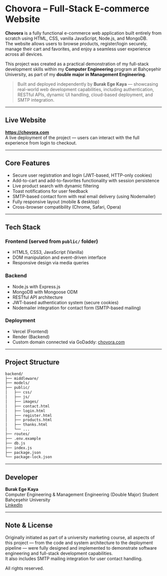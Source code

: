 # Chovora – Full-Stack E-commerce Website

**Chovora** is a fully functional e-commerce web application built entirely from scratch using HTML, CSS, vanilla JavaScript, Node.js, and MongoDB.  
The website allows users to browse products, register/login securely, manage their cart and favorites, and enjoy a seamless user experience across all devices.

This project was created as a practical demonstration of my full-stack development skills within my **Computer Engineering** program at Bahçeşehir University, as part of my **double major in Management Engineering**.

> Built and deployed independently by **Burak Ege Kaya** — showcasing real-world web development capabilities, including authentication, RESTful APIs, dynamic UI handling, cloud-based deployment, and SMTP integration.

---

## Live Website

 **https://chovora.com**  
A live deployment of the project — users can interact with the full experience from login to checkout.

---

## Core Features

- Secure user registration and login (JWT-based, HTTP-only cookies)
- Add-to-cart and add-to-favorites functionality with session persistence
- Live product search with dynamic filtering
- Toast notifications for user feedback
- SMTP-based contact form with real email delivery (using Nodemailer)
- Fully responsive layout (mobile & desktop)
- Cross-browser compatibility (Chrome, Safari, Opera)

---

## Tech Stack

### Frontend (served from `public/` folder)
- HTML5, CSS3, JavaScript (Vanilla)
- DOM manipulation and event-driven interface
- Responsive design via media queries

### Backend
- Node.js with Express.js
- MongoDB with Mongoose ODM
- RESTful API architecture
- JWT-based authentication system (secure cookies)
- Nodemailer integration for contact form (SMTP-based mailing)

### Deployment
- Vercel (Frontend)
- Render (Backend)
- Custom domain connected via GoDaddy: [chovora.com](https://chovora.com)

---

## Project Structure

```bash
backend/
├── middleware/
├── models/
├── public/
│   ├── css/
│   ├── js/
│   ├── images/
│   ├── contact.html
│   ├── login.html
│   ├── register.html
│   ├── products.html
│   ├── thanks.html
│   └── ...
├── routes/
├── .env.example
├── db.js
├── index.js
├── package.json
└── package-lock.json
```

---

## Developer

**Burak Ege Kaya**  
Computer Engineering & Management Engineering (Double Major) Student  
Bahçeşehir University  
[LinkedIn](https://www.linkedin.com/in/burakegekaya)

---

## Note & License

Originally initiated as part of a university marketing course, all aspects of this project — from the code and system architecture to the deployment pipeline — were fully designed and implemented to demonstrate software engineering and full-stack development capabilities.  
It also includes SMTP mailing integration for user contact handling.

All rights reserved.
